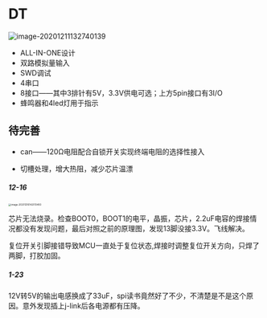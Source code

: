 # DT

![image-20201211132740139](C:\Users\lenmonpower\AppData\Roaming\Typora\typora-user-images\image-20201211132740139.png)

* ALL-IN-ONE设计
* 双路模拟量输入
* SWD调试
* 4串口
* 8接口——其中3排针有5V，3.3V供电可选；上方5pin接口有3I/O
* 蜂鸣器和4led灯用于指示

## 待完善

* can——120Ω电阻配合自锁开关实现终端电阻的选择性接入

* 切槽处理，增大热阻，减少芯片温漂

##### 12-16

<img src="C:\Users\lenmonpower\AppData\Roaming\Typora\typora-user-images\image-20201216142013493.png" alt="image-20201216142013493" style="zoom:33%;" />

芯片无法烧录。检查BOOT0，BOOT1的电平，晶振，芯片，2.2uF电容的焊接情况都没有发现问题，最后对照之前的原理图，发现13脚没接3.3V。飞线解决。

复位开关引脚接错导致MCU一直处于复位状态,焊接时调整复位开关方向，只焊了两脚，打胶加固。

##### 1-23

12V转5V的输出电感换成了33uF，spi读书竟然好了不少，不清楚是不是这个原因。意外发现插上j-link后各电源都有压降。
